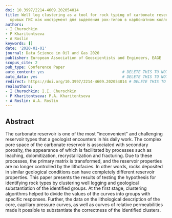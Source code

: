 ```yaml
---
doi: 10.3997/2214-4609.202054014
title: Well log clustering as a tool for rock typing of carbonate reservoir Кластеризация
  кривых ГИС как инструмент для выделения рок-типов в карбонатном коллекторе
authors:
- I Churochkin
- P Kharitontseva
- A Roslin
keywords: []
date: '2020-01-01'
journal: Data Science in Oil and Gas 2020
publisher: European Association of Geoscientists and Engineers, EAGE
scopus_cite: 2
pub_type: Conference Paper
auto_content: yes                                  # DELETE THIS TO NOT AUTO GENERATE CONTENT
auto_data: yes                                     # DELETE THIS TO NOT AUTO GENERATE METADATA
redirect: https://doi.org/10.3997/2214-4609.202054014 # DELETE THIS TO NOT REDIRECT
realauthors:
- I Churochkin: I.I. Churochkin
- P Kharitontseva: P.A. Kharitontseva
- A Roslin: A.A. Roslin
---
```



## Abstract
The carbonate reservoir is one of the most “inconvenient” and challenging reservoir types that a geologist encounters in his daily work. The complex pore space of the carbonate reservoir is associated with secondary porosity, the appearance of which is facilitated by processes such as leaching, dolomitization, recrystallization and fracturing. Due to these processes, the primary matrix is transformed, and the reservoir properties are no longer controlled by the lithofacies. In other words, rocks deposited in similar geological conditions can have completely different reservoir properties. This paper presents the results of testing the hypothesis for identifying rock types by clustering well logging and geological substantiation of the identified groups. At the first stage, clustering algorithms helped to divide the values of the curves into groups with specific responses. Further, the data on the lithological description of the core, capillary pressure curves, as well as curves of relative permeabilities made it possible to substantiate the correctness of the identified clusters.
